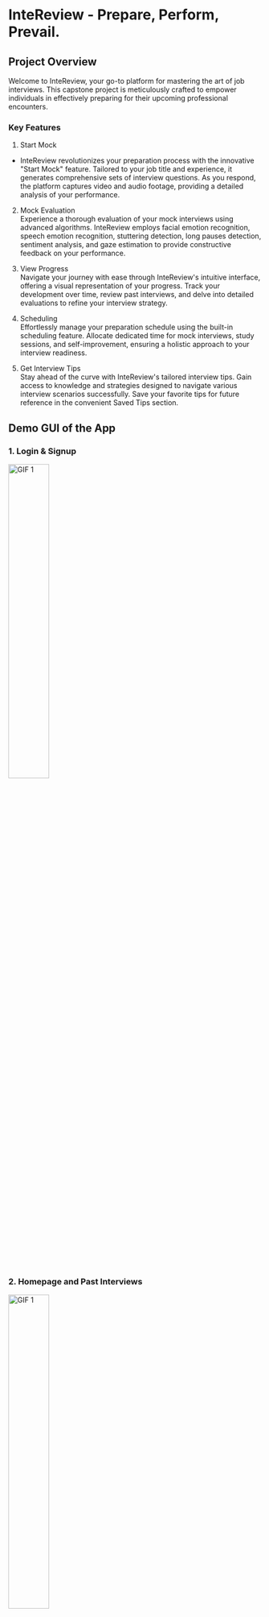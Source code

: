 # InteReview - Prepare, Perform, Prevail.

## Project Overview

Welcome to InteReview, your go-to platform for mastering the art of job interviews. This capstone project is meticulously crafted to empower individuals in effectively preparing for their upcoming professional encounters.

### Key Features

1. Start Mock <br>
- InteReview revolutionizes your preparation process with the innovative "Start Mock" feature. Tailored to your job title and experience, it generates comprehensive sets of interview questions. As you respond, the platform captures video and audio footage, providing a detailed analysis of your performance.

2. Mock Evaluation <br>
Experience a thorough evaluation of your mock interviews using advanced algorithms. InteReview employs facial emotion recognition, speech emotion recognition, stuttering detection, long pauses detection, sentiment analysis, and gaze estimation to provide constructive feedback on your performance.

3. View Progress <br>
Navigate your journey with ease through InteReview's intuitive interface, offering a visual representation of your progress. Track your development over time, review past interviews, and delve into detailed evaluations to refine your interview strategy.

4. Scheduling <br>
Effortlessly manage your preparation schedule using the built-in scheduling feature. Allocate dedicated time for mock interviews, study sessions, and self-improvement, ensuring a holistic approach to your interview readiness.

5. Get Interview Tips <br>
Stay ahead of the curve with InteReview's tailored interview tips. Gain access to knowledge and strategies designed to navigate various interview scenarios successfully. Save your favorite tips for future reference in the convenient Saved Tips section.


## Demo GUI of the App

### 1. **Login & Signup**
<p align="left"><img src="https://github.com/omar-018/InteReview_Public/blob/main/Visuals/Landing.gif" alt="GIF 1", width="40%"></p>

<br>

### 2. **Homepage and Past Interviews**
<p align="left"><img src="https://github.com/omar-018/InteReview_Public/blob/main/Visuals/HomePage.gif" alt="GIF 1", width="40%"></p>

<br>

### 3. **Start Mock**
<p align="left">
   <img src="https://github.com/omar-018/InteReview_Public/blob/main/Visuals/StartMock1.gif" alt="GIF 1", width="40%"> &nbsp; &nbsp; 
   <img src="https://github.com/omar-018/InteReview_Public/blob/main/Visuals/StartMock2.gif" alt="GIF 1", width="40%">
</p>

<br>

### 4. **Get Mock Tips**
<p align="left"><img src="https://github.com/omar-018/InteReview_Public/blob/main/Visuals/GetTips.gif" alt="GIF 1", width="40%"></p>

<br>

### 5. **View Schedule**
<p align="left"><img src="https://github.com/omar-018/InteReview_Public/blob/main/Visuals/ViewSchedule.gif" alt="GIF 1", width="40%"></p>

<br>

### 6. **View Progress**
<p align="left"><img src="https://github.com/omar-018/InteReview_Public/blob/main/Visuals/ViewProgress.gif" alt="GIF 1", width="40%"></p>

<br>

### 7. **Saved Tips**
<p align="left"><img src="https://github.com/omar-018/InteReview_Public/blob/main/Visuals/SavedTips.gif" alt="GIF 1", width="40%"></p>

<br>

### 8. **Settings**
<p align="left"><img src="https://github.com/omar-018/InteReview_Public/blob/main/Visuals/Settings.gif" alt="GIF 1", width="40%"></p>

<br>

### 9. **Light Mode**
<p align="left"><img src="https://github.com/omar-018/InteReview_Public/blob/main/Visuals/LightMode.gif" alt="GIF 1", width="40%"></p>

## About
Contact us at <u>*intereview.gradproject@gmail.com*</u> for any queries. <br>
**InteReview** - Created By Mariana Marchenko, Omar Taher, Sandro Samaha, Taha Afsar, and Zain Syed
